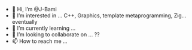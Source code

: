 - 👋 Hi, I’m @J-Bami
- 👀 I’m interested in ... C++, Graphics, template metaprogramming, Zig... eventually
- 🌱 I’m currently learning ... 
- 💞️ I’m looking to collaborate on ... ??
- 📫 How to reach me ... 

<!---
J-Bami/J-Bami is a ✨ special ✨ repository because its `README.md` (this file) appears on your GitHub profile.
You can click the Preview link to take a look at your changes.
--->
